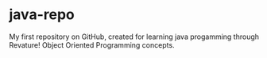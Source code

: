 # java-repo
My first repository on GitHub, created for learning java progamming through Revature!
Object Oriented Programming concepts.
